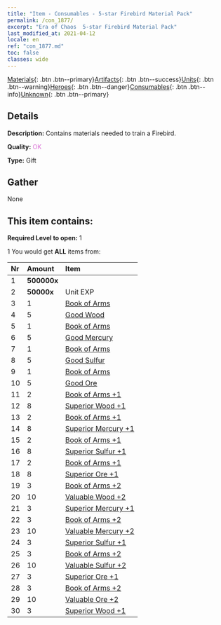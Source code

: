 ```yaml
---
title: "Item - Consumables - 5-star Firebird Material Pack"
permalink: /con_1877/
excerpt: "Era of Chaos  5-star Firebird Material Pack"
last_modified_at: 2021-04-12
locale: en
ref: "con_1877.md"
toc: false
classes: wide
---
```

 [Materials](/Items/){: .btn .btn--primary}[Artifacts](/Items/Artifacts/){: .btn .btn--success}[Units](/Items/Units/){: .btn .btn--warning}[Heroes](/Items/Heroes/){: .btn .btn--danger}[Consumables](/Items/Consumables/){: .btn .btn--info}[Unknown](/Items/Unknown/){: .btn .btn--primary}

## Details
 **Description:** Contains materials needed to train a Firebird.

 **Quality:** <span style="color: #DA70D6">OK</span>

 **Type:** Gift

## Gather

  None

## This item contains:

 **Required Level to open:** 1

 1 You would get **ALL** items  from:

  | Nr | Amount |     Item    |
  |:---|:-------|:------------|
  | 1 |  **500000x** | <i class="fas fa-coins"/> |  | 
  | 2 |  **50000x** | Unit EXP |  | 
  | 3 | 1 | [Book of Arms](/Items/mat_18/) | 
  | 4 | 5 | [Good Wood](/Items/mat_13/) | 
  | 5 | 1 | [Book of Arms](/Items/mat_18/) | 
  | 6 | 5 | [Good Mercury](/Items/mat_14/) | 
  | 7 | 1 | [Book of Arms](/Items/mat_18/) | 
  | 8 | 5 | [Good Sulfur](/Items/mat_15/) | 
  | 9 | 1 | [Book of Arms](/Items/mat_18/) | 
  | 10 | 5 | [Good Ore](/Items/mat_12/) | 
  | 11 | 2 | [Book of Arms +1](/Items/mat_25/) | 
  | 12 | 8 | [Superior Wood +1](/Items/mat_20/) | 
  | 13 | 2 | [Book of Arms +1](/Items/mat_25/) | 
  | 14 | 8 | [Superior Mercury +1](/Items/mat_21/) | 
  | 15 | 2 | [Book of Arms +1](/Items/mat_25/) | 
  | 16 | 8 | [Superior Sulfur +1](/Items/mat_22/) | 
  | 17 | 2 | [Book of Arms +1](/Items/mat_25/) | 
  | 18 | 8 | [Superior Ore +1](/Items/mat_19/) | 
  | 19 | 3 | [Book of Arms +2](/Items/mat_32/) | 
  | 20 | 10 | [Valuable Wood +2](/Items/mat_27/) | 
  | 21 | 3 | [Superior Mercury +1](/Items/mat_21/) | 
  | 22 | 3 | [Book of Arms +2](/Items/mat_32/) | 
  | 23 | 10 | [Valuable Mercury +2](/Items/mat_28/) | 
  | 24 | 3 | [Superior Sulfur +1](/Items/mat_22/) | 
  | 25 | 3 | [Book of Arms +2](/Items/mat_32/) | 
  | 26 | 10 | [Valuable Sulfur +2](/Items/mat_29/) | 
  | 27 | 3 | [Superior Ore +1](/Items/mat_19/) | 
  | 28 | 3 | [Book of Arms +2](/Items/mat_32/) | 
  | 29 | 10 | [Valuable Ore +2](/Items/mat_26/) | 
  | 30 | 3 | [Superior Wood +1](/Items/mat_20/) | 
